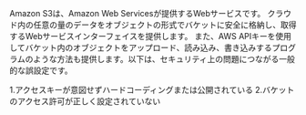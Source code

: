 
Amazon S3は、Amazon Web Servicesが提供するWebサービスです。
クラウド内の任意の量のデータをオブジェクトの形式でバケットに安全に格納し、取得するWebサービスインターフェイスを提供します。
また、AWS APIキーを使用してバケット内のオブジェクトをアップロード、読み込み、書き込みするプログラムのような方法も提供します。以下は、セキュリティ上の問題につながる一般的な誤設定です。

1.アクセスキーが意図せずハードコーディングまたは公開されている
2.バケットのアクセス許可が正しく設定されていない
